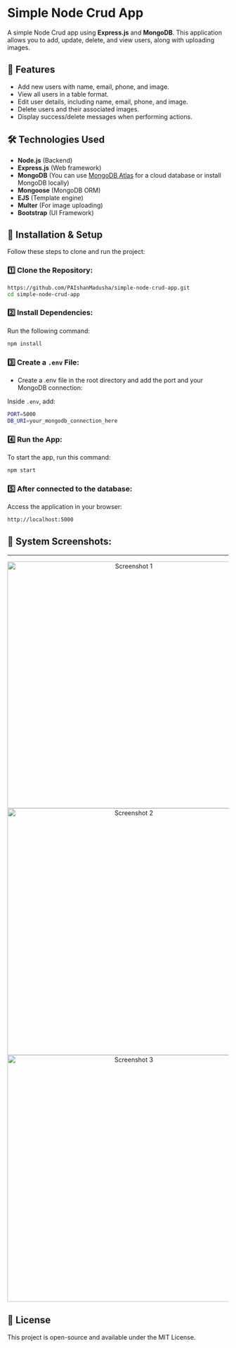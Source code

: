 # Simple Node Crud App

A simple Node Crud app using **Express.js** and **MongoDB**. This application allows you to add, update, delete, and view users, along with uploading images.

## 🚀 Features

- Add new users with name, email, phone, and image.
- View all users in a table format.
- Edit user details, including name, email, phone, and image.
- Delete users and their associated images.
- Display success/delete messages when performing actions.

## 🛠 Technologies Used

- **Node.js** (Backend)
- **Express.js** (Web framework)
- **MongoDB**  (You can use [MongoDB Atlas](https://www.mongodb.com/cloud/atlas) for a cloud database or install MongoDB locally)
- **Mongoose** (MongoDB ORM)
- **EJS** (Template engine)
- **Multer** (For image uploading)
- **Bootstrap** (UI Framework)

## 📂 Installation & Setup
Follow these steps to clone and run the project:

### 1️⃣ Clone the Repository:
```bash
https://github.com/PAIshanMadusha/simple-node-crud-app.git
cd simple-node-crud-app
```

### 2️⃣ Install Dependencies:
Run the following command:
```bash
npm install
```

### 3️⃣ Create a `.env` File:
- Create a .env file in the root directory and add the port and your MongoDB connection:

Inside `.env`, add:
```bash
PORT=5000
DB_URI=your_mongodb_connection_here
```

### 4️⃣ Run the App:
To start the app, run this command:
```bash
npm start
```

### 5️⃣ After connected to the database:
Access the application in your browser:
```bash
http://localhost:5000
```

## 📸 System Screenshots:
---
<p align="center">
  <img src="https://github.com/user-attachments/assets/9d7e9e3c-c462-4f2f-8aee-5a4bea9aecc2" alt="Screenshot 1" width="560">
  <br>
  <img src="https://github.com/user-attachments/assets/0da2b46e-3c83-4741-b878-13870bb473fb" alt="Screenshot 2" width="560">
  <br>
  <img src="https://github.com/user-attachments/assets/49f046ff-650b-42a5-a8de-e922bc173d7d" alt="Screenshot 3" width="560">
</p>

## 📜 License
This project is open-source and available under the MIT License.
